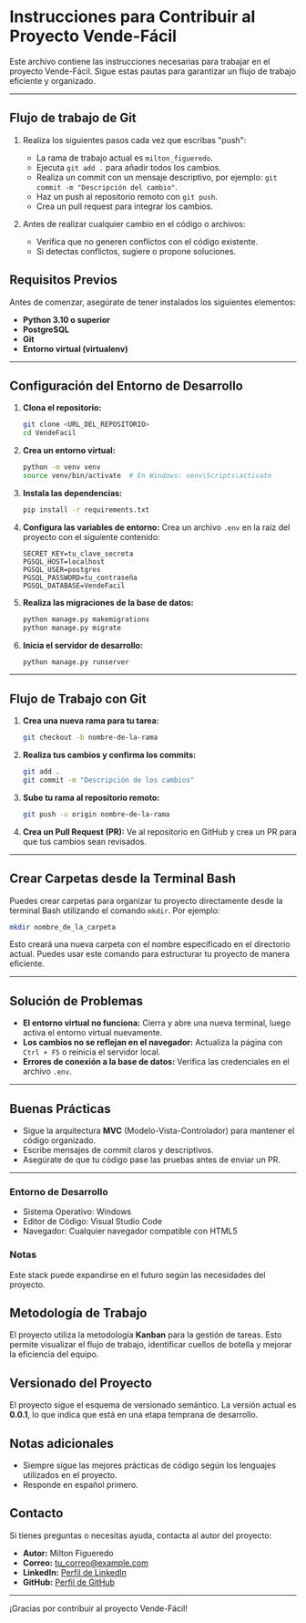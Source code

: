 # Instrucciones para Contribuir al Proyecto Vende-Fácil

Este archivo contiene las instrucciones necesarias para trabajar en el proyecto Vende-Fácil. Sigue estas pautas para garantizar un flujo de trabajo eficiente y organizado.

---

## Flujo de trabajo de Git
1. Realiza los siguientes pasos cada vez que escribas "push":
    - La rama de trabajo actual es `milton_figueredo`.
   - Ejecuta `git add .` para añadir todos los cambios.
   - Realiza un commit con un mensaje descriptivo, por ejemplo: `git commit -m "Descripción del cambio"`.
   - Haz un push al repositorio remoto con `git push`.
   - Crea un pull request para integrar los cambios.

2. Antes de realizar cualquier cambio en el código o archivos:
   - Verifica que no generen conflictos con el código existente.
   - Si detectas conflictos, sugiere o propone soluciones.

## Requisitos Previos

Antes de comenzar, asegúrate de tener instalados los siguientes elementos:

- **Python 3.10 o superior**
- **PostgreSQL**
- **Git**
- **Entorno virtual (virtualenv)**

---

## Configuración del Entorno de Desarrollo

1. **Clona el repositorio:**
   ```bash
   git clone <URL_DEL_REPOSITORIO>
   cd VendeFacil
   ```

2. **Crea un entorno virtual:**
   ```bash
   python -m venv venv
   source venv/bin/activate  # En Windows: venv\Scripts\activate
   ```

3. **Instala las dependencias:**
   ```bash
   pip install -r requirements.txt
   ```

4. **Configura las variables de entorno:**
   Crea un archivo `.env` en la raíz del proyecto con el siguiente contenido:
   ```env
   SECRET_KEY=tu_clave_secreta
   PGSQL_HOST=localhost
   PGSQL_USER=postgres
   PGSQL_PASSWORD=tu_contraseña
   PGSQL_DATABASE=VendeFacil
   ```

5. **Realiza las migraciones de la base de datos:**
   ```bash
   python manage.py makemigrations
   python manage.py migrate
   ```

6. **Inicia el servidor de desarrollo:**
   ```bash
   python manage.py runserver
   ```

---

## Flujo de Trabajo con Git

1. **Crea una nueva rama para tu tarea:**
   ```bash
   git checkout -b nombre-de-la-rama
   ```

2. **Realiza tus cambios y confirma los commits:**
   ```bash
   git add .
   git commit -m "Descripción de los cambios"
   ```

3. **Sube tu rama al repositorio remoto:**
   ```bash
   git push -u origin nombre-de-la-rama
   ```

4. **Crea un Pull Request (PR):**
   Ve al repositorio en GitHub y crea un PR para que tus cambios sean revisados.

---

## Crear Carpetas desde la Terminal Bash

Puedes crear carpetas para organizar tu proyecto directamente desde la terminal Bash utilizando el comando `mkdir`. Por ejemplo:

```bash
mkdir nombre_de_la_carpeta
```

Esto creará una nueva carpeta con el nombre especificado en el directorio actual. Puedes usar este comando para estructurar tu proyecto de manera eficiente.

---

## Solución de Problemas

- **El entorno virtual no funciona:** Cierra y abre una nueva terminal, luego activa el entorno virtual nuevamente.
- **Los cambios no se reflejan en el navegador:** Actualiza la página con `Ctrl + F5` o reinicia el servidor local.
- **Errores de conexión a la base de datos:** Verifica las credenciales en el archivo `.env`.

---

## Buenas Prácticas

- Sigue la arquitectura **MVC** (Modelo-Vista-Controlador) para mantener el código organizado.
- Escribe mensajes de commit claros y descriptivos.
- Asegúrate de que tu código pase las pruebas antes de enviar un PR.

---

### Entorno de Desarrollo
- Sistema Operativo: Windows
- Editor de Código: Visual Studio Code
- Navegador: Cualquier navegador compatible con HTML5

### Notas
Este stack puede expandirse en el futuro según las necesidades del proyecto.

## Metodología de Trabajo
El proyecto utiliza la metodología **Kanban** para la gestión de tareas. Esto permite visualizar el flujo de trabajo, identificar cuellos de botella y mejorar la eficiencia del equipo.

## Versionado del Proyecto
El proyecto sigue el esquema de versionado semántico. La versión actual es **0.0.1**, lo que indica que está en una etapa temprana de desarrollo.

## Notas adicionales
- Siempre sigue las mejores prácticas de código según los lenguajes utilizados en el proyecto.
- Responde en español primero.

## Contacto

Si tienes preguntas o necesitas ayuda, contacta al autor del proyecto:

- **Autor:** Milton Figueredo
- **Correo:** [tu_correo@example.com](milton_figueredo@soy.sena.edu.co)
- **LinkedIn:** [Perfil de LinkedIn](https://www.linkedin.com/in/milton-figueredo-miles-arts/)
- **GitHub:** [Perfil de GitHub](https://github.com/Miles-Arts)

---

¡Gracias por contribuir al proyecto Vende-Fácil!
